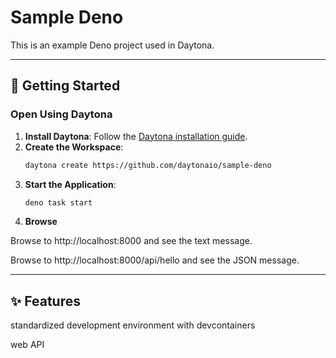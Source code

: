 # Sample Deno

This is an example Deno project used in Daytona.

---

## 🚀 Getting Started  

### Open Using Daytona  

1. **Install Daytona**: Follow the [Daytona installation guide](https://www.daytona.io/docs/installation/installation/).  
2. **Create the Workspace**:  
   ```bash  
   daytona create https://github.com/daytonaio/sample-deno
   ```  
3. **Start the Application**:  
   ```bash  
   deno task start
   ```  
4. **Browse**

Browse to http://localhost:8000 and see the text message.

Browse to http://localhost:8000/api/hello and see the JSON message.

---

## ✨ Features  

standardized development environment with devcontainers

web API

